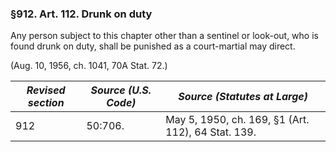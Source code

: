 ### §912. Art. 112. Drunk on duty ###

Any person subject to this chapter other than a sentinel or look-out, who is found drunk on duty, shall be punished as a court-martial may direct.

(Aug. 10, 1956, ch. 1041, 70A Stat. 72.)

|*Revised section*|*Source (U.S. Code)*|           *Source (Statutes at Large)*           |
|-----------------|--------------------|--------------------------------------------------|
|       912       |      50:706.       |May 5, 1950, ch. 169, §1 (Art. 112), 64 Stat. 139.|